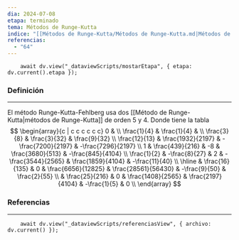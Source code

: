 ```yaml
---
dia: 2024-07-08
etapa: terminado
tema: Métodos de Runge-Kutta
indice: "[[Métodos de Runge-Kutta/Métodos de Runge-Kutta.md|Métodos de Runge-Kutta]]"
referencias:
  - "64"
---
```

```dataviewjs
	await dv.view("_dataviewScripts/mostarEtapa", { etapa: dv.current().etapa });
```
### Definición
---
El método Runge-Kutta-Fehlberg usa dos [[Método de Runge-Kutta|métodos de Runge-Kutta]] de orden 5 y 4. Donde tiene la tabla $$ \begin{array}{c | c c c c c c} 
	0             & \\
	\frac{1}{4}   &  \frac{1}{4}       & \\
	\frac{3}{8}   &  \frac{3}{32}      &  \frac{9}{32}      \\
	\frac{12}{13} &  \frac{1932}{2197} & -\frac{7200}{2197} & -\frac{7296}{2197} \\
	1             &  \frac{439}{216}   & -8                 &  \frac{3680}{513}   & 
		-\frac{845}{4104}  \\ 
	\frac{1}{2}   & -\frac{8}{27}      &  2                 & -\frac{3544}{2565}  & 
		 \frac{1859}{4104}   & -\frac{11}{40}  \\ \hline
                  &  \frac{16}{135}    &  0                 &  \frac{6656}{12825} & 
         \frac{28561}{56430} & -\frac{9}{50} & \frac{2}{55} \\
	              &  \frac{25}{216}    &  0                 &  \frac{1408}{2565}  &
	     \frac{2197}{4104}   & -\frac{1}{5}  & 0            \\
\end{array} $$



### Referencias
---
```dataviewjs
	await dv.view("_dataviewScripts/referenciasView", { archivo: dv.current() });
```